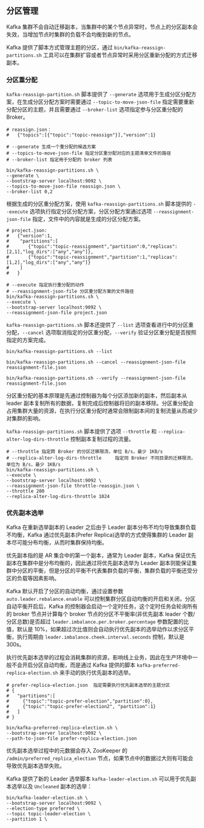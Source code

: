 ## 分区管理

Kafka 集群不会自动迁移副本，当集群中的某个节点异常时，节点上的分区副本会失效，当增加节点时集群的负载不会均衡到新的节点。

Kafka 提供了脚本方式管理主题的分区，通过 `bin/kafka-reassign-partitions.sh` 工具可以在集群扩容或者节点异常时采用分区重新分配的方式迁移副本。

### 分区重分配

`kafka-reassign-partition.sh` 脚本提供了 `--generate` 选项用于生成分区分配方案，在生成分区分配方案时需要通过 `--topic-to-move-json-file` 指定需要重新分配分区的主题，并且需要通过 `--broker-list` 选项指定参与分区重分配的 Broker。

```shell
# reassign.json：
#   {"topics":[{"topic":"topic-reassign"}],"version":1}

# --generate 生成一个重分配的候选方案
# --topics-to-move-json-file 指定分区重分配对应的主题清单文件的路径
# --broker-list 指定用于分配的 broker 列表

bin/kafka-reassign-partitions.sh \
--generate \
--bootstrap-server localhost:9092 \
--topics-to-move-json-file reassign.json \
--broker-list 0,2
```
根据生成的分区重分配方案，使用 `kafka-reassign-partitions.sh` 脚本提供的 `--execute` 选项执行指定分区分配方案，分区分配方案通过选项 `--reassignment-json-file` 指定，文件中的内容就是生成的分区分配方案。
```shell
# project.json:
#   {"version":1,
#    "partitions":[
#       {"topic":"topic-reassignment","partition":0,"replicas":[2,1],"log_dirs":["any","any"]},
#       {"topic":"topic-reassignment","partition":1,"replicas":[1,2],"log_dirs":["any","any"]}
#    ]
#   }

# --execute 指定执行重分配的动作
# --reassignment-json-file 分区重分配方案的文件路径
bin/kafka-reassign-partitions.sh \
--execute \
--bootstrap-server localhost:9092 \
--reassignment-json-file project.json
```
`kafka-reassign-partitions.sh` 脚本还提供了 `--list` 选项查看进行中的分区重分配，`--cancel` 选项取消指定的分区重分配，`--verify` 验证分区重分配是否按照指定的方案完成。
```shell
bin/kafka-reassign-partitions.sh --list

bin/kafka-reassign-partitions.sh --cancel --reassignment-json-file reassignment-file.json

bin/kafka-reassign-partitions.sh --verify --reassignment-json-file reassignment-file.json
```

分区重分配的基本原理是先通过控制器为每个分区添加新的副本，然后副本从 leader 副本复制所有的数据，复制完成后控制器将旧的副本移除。分区重分配会占用集群大量的资源，在执行分区重分配时通常会限制副本间的复制流量从而减少对集群的影响。

`kafka-reassign-partitions.sh` 脚本提供了选项 `--throttle` 和 `--replica-alter-log-dirs-throttle` 控制副本复制过程的流量。
```shll
# --throttle 指定跨 Broker 的分区迁移限流，单位 B/s，最少 1KB/s
# --replica-alter-log-dirs-throttle     指定同 Broker 不同目录的迁移限流，单位为 B/s，最少 1KB/s
bin/kafka-reassign-partitions.sh \
--execute \
--bootstrap-server localhost:9092 \
--reassignment-json-file throttle-reassgin.json \
--throttle 200
--replica-alter-log-dirs-throttle 1024
```

### 优先副本选举

Kafka 在重新选举副本的 Leader 之后由于 Leader 副本分布不均匀导致集群负载不均衡，Kafka 通过优先副本(Prefer Replica)选举的方式使得集群的 Leader 副本尽可能分布均衡，从而时集群保持均衡。

优先副本指的是 AR 集合中的第一个副本，通常为 Leader 副本，Kafka 保证优先副本在集群中是分布均衡的，因此通过将优先副本选举为 Leader 副本则能保证集群中分区的平衡，但是分区的平衡不代表集群负载的平衡，集群负载的平衡还受分区的负载等因素影响。

Kafka 默认开启了分区的自动均衡，通过设置参数 `auto.leader.rebalance.enable` 可以控制集群分区自动均衡的开启和关闭，分区自动平衡开启后，Kafka 的控制器会启动一个定时任务，这个定时任务会轮询所有的 broker 节点并计算每个 broker 节点的分区不平衡率(非优先副本 leader 个数/分区总数)是否超过 ```leader.imbalance.per.broker.percentage``` 参数配置的比值，默认是 10%，如果超过次比值则会自动执行优先副本的选举动作以求分区平衡，执行周期由 ```leader.imbalance.cheek.interval.seconds``` 控制，默认是 300s。

执行优先副本选举的过程会消耗集群的资源，影响线上业务，因此在生产环境中一般不会开启分区自动均衡，而是通过 Kafka 提供的脚本 `kafka-preferred-replica-election.sh` 来手动的执行优先副本的选举。

```shell
# prefer-replica-election.json  指定需要执行优先副本选举的主题分区
# {
#   "partitions":[
#     {"topic":"topic-prefer-election","partition":0},
#     {"topic":"topic-prefer-election2", "partition":1}
#   ]
# }

bin/kafka-preferred-replica-election.sh \
--bootstrap-server localhost:9092 \
--path-to-json-file prefer-replica-election.json
```
优先副本选举过程中的元数据会存入 ZooKeeper 的 `/admin/preferred_replica_election` 节点，如果节点中的数据过大则有可能会导致优先副本选举失败。

Kafka 提供了新的 Leader 选举脚本 `kafka-leader-election.sh` 可以用于优先副本选举以及 `Uncleaned` 副本的选举：
```shell
bin/kafka-leader-election.sh \
--bootstrap-server localhost:9092 \
--election-type preferred \
--topic topic-leader-election \
--partition 1 \
```